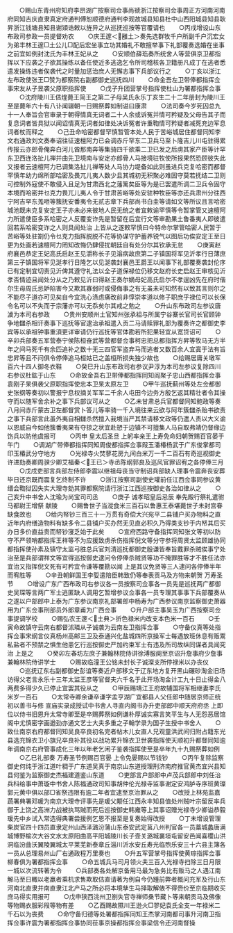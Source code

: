 <!-- { "loadSidebar": true } -->
　　○赐山东青州府知府李昂湖广按察司佥事尚禠浙江按察司佥事周正方河南河南府同知吉庆直隶真定府通判傅恕顺德府通判李观故城县知县杜中山西阳城县知县耿昇浙江钱塘县知县谢熲诰敕以旌异之从巡抚巡按等官覆请也
　　○丙戌增设山东布政司参政一员提督劝农
　　○庆王邃＜雝土＞奏先选群牧千户所副千户沉宏女为弟丰林王邃□土公儿□配后宏坐事立功其婚礼不敢擅举事下礼部覆奏选婚在坐事之前宜如例封沈氏为丰林王妃从之
　　○安顺伯薛珤奏所统舍人等营俱京卫都指挥以下应袭之子欲其操练以备任使近多逃逸乞令所司稽核各卫籍册凡成丁在逃者悉遣发操练违者俟袭代之时量加惩治庶人无懈志事下兵部议行之
　　○丁亥以浙江左布政使张王□赞为都察院右副都御史巡抚四川
　　○命金吾左卫带俸都指挥佥事宋友从子昱袭父原职指挥使
　　○戊子升团营掌号指挥使杜山为署都指挥佥事
　　○沈府陵川王佶煃薨王简王之第二子母吴氏永乐丁亥生二十二年册封为陵川王至是薨年六十有八讣闻辍朝一日赐祭葬如制谥曰康肃
　　○法司奏今岁死囚总九十一人奉旨会官审录于朝得情真无词者二十人余或诉冤并情可矜疑及父母告其子而复息词者皆具狱以闻诏情真无词者如律处决诉冤者许重鞫情可矜疑者减死充边军息词者杖而释之
　　○己丑命哈密都督罕慎暂管本处人民于苦峪城居住都督同知李文右通政刘文奏奉诏往征速檀阿力已会调赤斤罕东二卫兵马至卜隆吉儿川屯驻得累传报云亦郎骨俺奔白河儿酋那南奔等集骑四千欲乘二卫已发之后虏其家产臣等计罕东卫西连洛扯儿禅并曲先卫境南与安定亦郎骨人马接境驻牧使所报果然恐顾彼失此又报者云速檀阿力已调集洛扯儿禅等处人马协力堤备如此则虽进兵克复哈密而都督罕慎年幼力绵所部哈密及畏兀儿夷人数少且其城初无积聚必难固守莫若抚结二卫则可控制外寇使不敢侵入且足为甘肃西北之藩篱矣臣等为是已罢遣所调二卫兵令固守本境而哈密并乜克力畏兀儿夷人令于甘肃苦峪等处安驻种牧臣等亦还兵肃州分往西宁阿吉罕东羗咂等簇抚安番夷令无贰志章下兵部尚书白圭等请如文等所议且言哈密城池既未克复安定王子亦未必来彼地人民无统之者宜敕谕罕慎等令暂掌管又速檀阿力所遣使臣多系哈密之人反覆变诈先是暂留在后宜行文等审勘果土鲁番夷人即彼遣回若系哈密变诈之人则具闻处治  上皆从之遂敕罕慎曰今特命尔掌管哈密人民暂于苦峪等处驻劄仍令乜克力指挥脱脱不花等协谋守护蓄养锐气以图后功俟安定王至日更为处画若速檀阿力罔知改悔仍肆侵扰朝廷自有处分尔其钦承无怠
　　○庚寅赵府襄邑恭定王妃高氏启赵王见灂称长子见滃病故庶第二子镇国将军见沂孝行日薄庶第三子镇国将军见涎孝行日隆乞以见涎袭封襄邑王爵王以闻事下礼部覆奏袭封伦序已有定制宜切责见沂俾其遵守礼法以全子道保禄位仍移文赵府长史启赵王审核见沂孝否情迹且闻处分从之乃敕见沂曰得赵王奏尔嫡母妃高氏启尔不孝逞凶先在府时偕尔生母周氏忌妒陷害今又欺其寡弱时或侵侮事之有无虽未可知然有以致其言则尔之不能尽子道亦可见矣自今宜洗心涤虑痛改前非惇崇孝道以修子职庶乎禄位可以长保令名可以不失而于宗藩亦可以无忝矣尔其戒之勉之
　　○升山东布政司左参议唐澞为本司右参政
　　○贵州安顺州土官知州张承祖与所属宁谷寨长官司长官顾钟争地讎杀相讦奏事下巡抚等官逮治承祖遣入贡二马请赎罪礼部为覆奏许之都御史李宾等以承祖钟事重湏更详审请仍行巡抚等官体勘若所犯果轻宜从宽贷诏可
　　○辛卯兵部奏五军营泰宁侯陈桓奋武等营都督佥事柯忠把总都指挥方昇等牧马无方半年之间马死千有余匹追补之数十无三四官军盗弃马而逃者又数百余人宜寘于法有旨忠昇等且不问俱令停俸追马桓姑已之盖桓所损失独少故也
　　○给赐居庸关墩军百六十四人御冬衣鞋
　　○癸巳升山东布政司右参议尹淳为本司左参议复除四川右参议杜鈜于山东
　　○命故金吾右卫带俸都指挥同知阎聚子忠山西都指挥佥事袁刚子杲俱袭父原职指挥使忠本卫杲太原左卫
　　○甲午巡抚蓟州等处左佥都御史张纲等奏初以警报宁息权摘关军军二千余人屯田今边务方殷乞返其精壮者令其操守而以随军舍余补之事下兵部议可从之
　　○乙未甘肃总兵官都督同知鲍政等奏八月间赤斤蒙古卫左都督赏卜答儿等率骑一千入境往来云欲与阿年簇讎杀贻书欲责之事下兵部言此虽外夷自相讎杀然擅入我境当严其禁请移文政等仍遣人责以大义谕以恩威自今如他簇番夷果有夺掠之状宜赴愬于边镇不可擅集人马自取弗靖仍督缘边饬兵以防他虞报可
　　○丙申  皇太后圣旦  上躬率亲王上寿免命妇朝贺赐百官晏于午门
　　○调湖广带俸都指挥同知周俊都指挥佥事叚玉潘椿杨武于广东俊掌都司印玉椿武分守地方
　　○光禄寺火焚蓼花房九间白米万一千二百石有奇巡视御史许进劾奏卿周骙少卿艾福秦＜王已＞寺丞陈纲郭良及巡风官罪诏宥之各停俸三月
　　○戊戌吏部言兵部左侍郎李震以继祖母丧当守制诏兵部缺人理事令震奔丧安葬毕日还京既而震复乞终制不许
　　○浙江按察司副使史瓘前任江西佥事同参议黄缙会鞫狱囚失实大理寺劾其罪都察院请行浙江江西巡按御史各治如律从之
　　○己亥升中书舍人沈瑜为尚宝司司丞
　　○庚子  诚孝昭皇后忌辰  奉先殿行祭礼遣驸马都尉王增祭  献陵
　　○赐鲁世子当漎食米三百石以鲁惠王泰堪薨世子未封宫眷缺食故也
　　○给内帑钞三百三十一万贯有奇偿大兴宛平二县铺户买办物料之直近年内府缮造物料有缺多令二县铺户买办然无见直必积久乃得类支钞于内帑其后买办日多价直益贵而帑钞寖乏始于此矣
　　○宣府西路守备指挥同知张文等初以防守不严领哨都指挥王祥等不为应援致虏杀伤指挥倪文等分守参将周贤太监顾雄协同都指挥使孙素及镇守太监弓胜总兵官刘清巡抚都御史殷谦皆奉旨戴罪杀贼俟事宁处治至是兵部谓祥文等宜得巡按御史逮问令停俸杀贼贤等功不掩罪胜等才不胜任法亦宜治又指挥倪文死有可矜宜令谦等覆勘以闻  上是其议免贤等三人逮问各停俸半年而宥胜等
　　○辛丑朝鲜国王李娎遣陪臣韩致仍等奉表贡马及方物来朝贺  万寿圣节
　　○增设广东广西布政司右参议各一员按察司佥事各一员先是巡抚两广都御史吴琛等言两广军士逃匿缺人调用乞暂增参议佥事各一员专理其事事下兵部覆奏从之遂以户部郎中上泰为广东参议南京礼部署郎中杨寿为广西参议南京监察御史萧器用为广东佥事刑部员外郎章甫为广西佥事
　　○升户部主事吴玉为广西按察司佥事提调学校
　　○赐弘农王邃＜土典＞折色禄米内改支本色米一百石
　　○壬寅命故镇守云南右都督沭璘从子诚袭为云南左卫指挥佥事
　　○守备仪真等处指挥佥事宋纲言仪真杨州高邮三卫及泰通兴化盐城四所京操军士每遇放班休息有贩鬻私盐者不预禁之惧生他患乞行巡按御史严加约束军士有违及所司故纵同谋者具闻究治  上是之
　　○癸卯左春坊左庶子兼翰林院侍讲徐溥服阕至京诏升詹事府少詹事兼翰林院侍讲学士
　　○赐故临潼王公铭未封长子诚澯支所停禄米以办丧仪
　　○巡抚辽东右副都御史彭谊等奏近户部移文于辽东地方复开黑山碾砂淘金旧场访得父老言永乐十三年太监王彦等官督夫六千名于此开场淘金计工九十日止得金八两费多得少久已停止宜罢其役从之
　　○甲辰赐靖江王府故辅国将军相继妻李氏米岁一百石
　　○太常寺卿余谦卒谦字孟亨湖广宜都县人父任郎中随居京师正统初以善书与修  宣庙实录成授试中书舍人寻直内阁书办升吏部郎中顺天府府丞  上即位以侍书旧恩升太常寺卿至是卒赐葬祭如例谦朴厚诚实寡言笑平生与人无怨恶居馆阁中尤慎密字画遒劲亦通文艺士大夫多重之子翰学录为国子生授中书舍人
　　○致仕南京右府都督同知吴良卒良初名完者帖木儿女直人兄观童洪武间归附占籍东光县选充锦衣卫小旗兄卒良补其役以战功累升锦衣卫世袭指挥使天顺初升都督同知逾年调南京右府管事成化三年以年老乞闲子鉴袭指挥使至是卒年九十九赐祭葬如例
　　○乙巳礼部奏  万寿圣节例赐百官晏  上令免晏赐以节钱钞
　　○丙午复除监察御史何纯于浙江道叶稠于广东道吴真于南京山东道授理刑济南府推官黄杰宜兴县知县何鉴为监察御史杰福建道鉴山东道
　　○吏部言户部郎中卢茂兵部郎中刘任治兵科给事中萧璇中书舍人陈福通政司知事胡仲伦光禄寺监事谢定安鸿胪寺序班黄璨郭元黄中俱以部□省祭违限有逾二年者宜逮至京治罪从之
　　○改授上林苑监嘉蔬署典署邓瑗为南京大理寺评事先是瑗父颙任江西永丰知县值处州贼叶宗留反率兵御于上饶之高洲力战被执骂贼而死后巡按御史韩雍等上其事诏赠光禄寺少卿谥恭毅瑗先中乡试入常选得典署尝援例乞恩不报至是复奏始得改授
　　○丁未增设管理柴炭官四十四员直隶定州山西泽潞汾蒲山东泰安武定莒八州判官各一员藁城蠡唐满城博野榆次大谷文水太原阳曲高平阳城陵川长子壸关潞城襄垣屯留安邑闻喜稷山洪洞临汾曲沃翼陵翼城太平莱芜新泰章丘淄川沂水安丘寿光临煦乐安三十六县主簿各一员从总理易州山厂右通政程万里奏也
　　○升五军营掌号指挥使黄琮指挥佥事柳春俱为署都指挥佥事
　　○命五城兵马司月领火夫三百入光禄寺扫除三日月限一城以次流转著为令
　　○兵部奏各处解京备用马最为急务比有贩马之人遇江南解马至日輙以老羸者乘机求售欺取估直请著为例自今仍踵前弊者概问充军及行山东河南北直隶并南直隶江北产马之所必将本境孳生马择取解俵不得赍价至京临期收买庶马得实用报可
　　○戊申狭西洮州卫劄失官寺禅师桑节藏卜等来朝贡马及佛像等物赐衣服彩叚等物有差
　　○乙酉赐故隰川王逊火□翏妃袁氏全支一年禄米二千石以为丧费
　　○命守备归德等处署都指挥同知王杰掌河南都司事升河南卫指挥佥事许震为署都指挥佥事协同莅事京操都指挥佥事梁信令还河南督操
